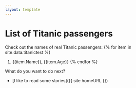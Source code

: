 ```yaml
---
layout: template
---
```

# List of Titanic passengers

Check out the names of real Titanic passengers:
{% for item in site.data.titanictest %}
1. {{item.Name}}, {{item.Age}}
{% endfor %}

What do you want to do next?
- [I like to read some stories]({{ site.homeURL }})
